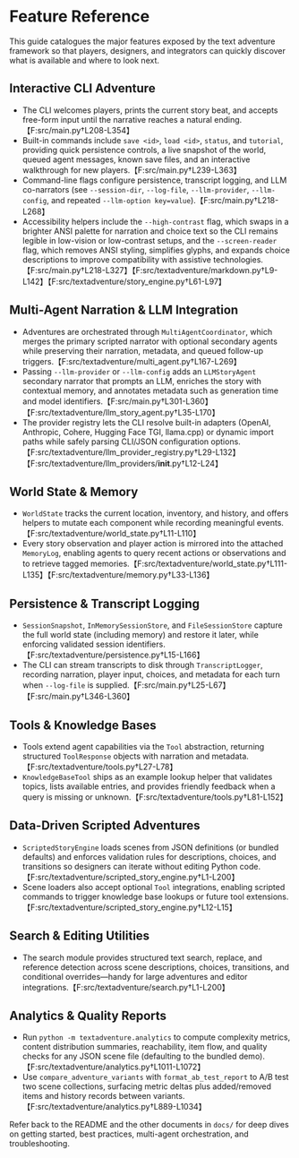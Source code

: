 # Feature Reference

This guide catalogues the major features exposed by the text adventure
framework so that players, designers, and integrators can quickly discover what
is available and where to look next.

## Interactive CLI Adventure

- The CLI welcomes players, prints the current story beat, and accepts free-form
  input until the narrative reaches a natural ending.【F:src/main.py†L208-L354】
- Built-in commands include `save <id>`, `load <id>`, `status`, and `tutorial`,
  providing quick persistence controls, a live snapshot of the world, queued
  agent messages, known save files, and an interactive walkthrough for new
  players.【F:src/main.py†L239-L363】
- Command-line flags configure persistence, transcript logging, and LLM
  co-narrators (see `--session-dir`, `--log-file`, `--llm-provider`,
  `--llm-config`, and repeated `--llm-option key=value`).【F:src/main.py†L218-L268】
- Accessibility helpers include the `--high-contrast` flag, which swaps in a
  brighter ANSI palette for narration and choice text so the CLI remains legible
  in low-vision or low-contrast setups, and the `--screen-reader` flag, which
  removes ANSI styling, simplifies glyphs, and expands choice descriptions to
  improve compatibility with assistive technologies.【F:src/main.py†L218-L327】【F:src/textadventure/markdown.py†L9-L142】【F:src/textadventure/story_engine.py†L61-L97】

## Multi-Agent Narration & LLM Integration

- Adventures are orchestrated through `MultiAgentCoordinator`, which merges the
  primary scripted narrator with optional secondary agents while preserving
  their narration, metadata, and queued follow-up triggers.【F:src/textadventure/multi_agent.py†L167-L269】
- Passing `--llm-provider` or `--llm-config` adds an `LLMStoryAgent` secondary
  narrator that prompts an LLM, enriches the story with contextual memory, and
  annotates metadata such as generation time and model identifiers.【F:src/main.py†L301-L360】【F:src/textadventure/llm_story_agent.py†L35-L170】
- The provider registry lets the CLI resolve built-in adapters (OpenAI,
  Anthropic, Cohere, Hugging Face TGI, llama.cpp) or dynamic import paths while
  safely parsing CLI/JSON configuration options.【F:src/textadventure/llm_provider_registry.py†L29-L132】【F:src/textadventure/llm_providers/__init__.py†L12-L24】

## World State & Memory

- `WorldState` tracks the current location, inventory, and history, and offers
  helpers to mutate each component while recording meaningful events.【F:src/textadventure/world_state.py†L11-L110】
- Every story observation and player action is mirrored into the attached
  `MemoryLog`, enabling agents to query recent actions or observations and to
  retrieve tagged memories.【F:src/textadventure/world_state.py†L111-L135】【F:src/textadventure/memory.py†L33-L136】

## Persistence & Transcript Logging

- `SessionSnapshot`, `InMemorySessionStore`, and `FileSessionStore` capture the
  full world state (including memory) and restore it later, while enforcing
  validated session identifiers.【F:src/textadventure/persistence.py†L15-L166】
- The CLI can stream transcripts to disk through `TranscriptLogger`, recording
  narration, player input, choices, and metadata for each turn when
  `--log-file` is supplied.【F:src/main.py†L25-L67】【F:src/main.py†L346-L360】

## Tools & Knowledge Bases

- Tools extend agent capabilities via the `Tool` abstraction, returning
  structured `ToolResponse` objects with narration and metadata.【F:src/textadventure/tools.py†L27-L78】
- `KnowledgeBaseTool` ships as an example lookup helper that validates topics,
  lists available entries, and provides friendly feedback when a query is
  missing or unknown.【F:src/textadventure/tools.py†L81-L152】

## Data-Driven Scripted Adventures

- `ScriptedStoryEngine` loads scenes from JSON definitions (or bundled defaults)
  and enforces validation rules for descriptions, choices, and transitions so
  designers can iterate without editing Python code.【F:src/textadventure/scripted_story_engine.py†L1-L200】
- Scene loaders also accept optional `Tool` integrations, enabling scripted
  commands to trigger knowledge base lookups or future tool extensions.【F:src/textadventure/scripted_story_engine.py†L12-L15】

## Search & Editing Utilities

- The search module provides structured text search, replace, and reference
  detection across scene descriptions, choices, transitions, and conditional
  overrides—handy for large adventures and editor integrations.【F:src/textadventure/search.py†L1-L200】

## Analytics & Quality Reports

- Run `python -m textadventure.analytics` to compute complexity metrics,
  content distribution summaries, reachability, item flow, and quality checks
  for any JSON scene file (defaulting to the bundled demo).【F:src/textadventure/analytics.py†L1011-L1072】
- Use `compare_adventure_variants` with `format_ab_test_report` to A/B test two
  scene collections, surfacing metric deltas plus added/removed items and
  history records between variants.【F:src/textadventure/analytics.py†L889-L1034】

Refer back to the README and the other documents in `docs/` for deep dives on
getting started, best practices, multi-agent orchestration, and troubleshooting.
